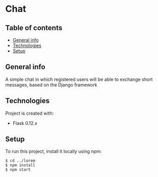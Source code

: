 # Chat


## Table of contents
* [General info](#general-info)
* [Technologies](#technologies)
* [Setup](#setup)

## General info
A simple chat in which registered users will be able to exchange short messages, based on the Django framework 

## Technologies
Project is created with:
* Flask 0.12.x 
	
## Setup
To run this project, install it locally using npm:

```
$ cd ../lorem
$ npm install
$ npm start
